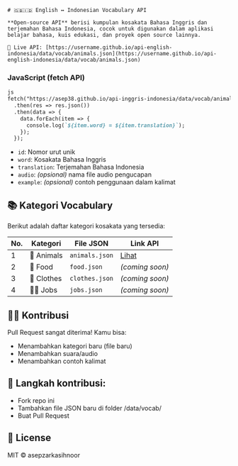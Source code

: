 
```
# 🇬🇧🇮🇩 English ↔ Indonesian Vocabulary API

**Open-source API** berisi kumpulan kosakata Bahasa Inggris dan terjemahan Bahasa Indonesia, cocok untuk digunakan dalam aplikasi belajar bahasa, kuis edukasi, dan proyek open source lainnya.

🔗 Live API: [https://username.github.io/api-english-indonesia/data/vocab/animals.json](https://username.github.io/api-english-indonesia/data/vocab/animals.json)
```

### JavaScript (fetch API)
```markdown
js
fetch("https://asep38.github.io/api-inggris-indonesia/data/vocab/animals.json")
  .then(res => res.json())
  .then(data => {
    data.forEach(item => {
      console.log(`${item.word} = ${item.translation}`);
    });
  });
```

- `id`: Nomor urut unik
- `word`: Kosakata Bahasa Inggris
- `translation`: Terjemahan Bahasa Indonesia
- `audio`: *(opsional)* nama file audio pengucapan
- `example`: *(opsional)* contoh penggunaan dalam kalimat

## 📚 Kategori Vocabulary

Berikut adalah daftar kategori kosakata yang tersedia:

| No. | Kategori     | File JSON       | Link API                                                                 |
|-----|--------------|-----------------|--------------------------------------------------------------------------|
| 1   | 🐾 Animals    | `animals.json`  | [Lihat](https://asep38.github.io/api-inggris-indonesia/data/vocab/animals.json) |
| 2   | 🍔 Food       | `food.json`     | *(coming soon)*                                                          |
| 3   | 👕 Clothes    | `clothes.json`  | *(coming soon)*                                                          |
| 4   | 👨‍🏫 Jobs      | `jobs.json`     | *(coming soon)*                                                          |

## 🧑‍💻 Kontribusi
Pull Request sangat diterima! Kamu bisa:

- Menambahkan kategori baru (file baru)
- Menambahkan suara/audio
- Menambahkan contoh kalimat

## 📌 Langkah kontribusi:
- Fork repo ini
- Tambahkan file JSON baru di folder /data/vocab/
- Buat Pull Request

## 📄 License
MIT © asepzarkasihnoor


